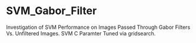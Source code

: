 # SVM_Gabor_Filter
Investigation of SVM Performance on Images Passed Through Gabor Filters Vs. Unfiltered Images. SVM C Paramter Tuned via gridsearch.
